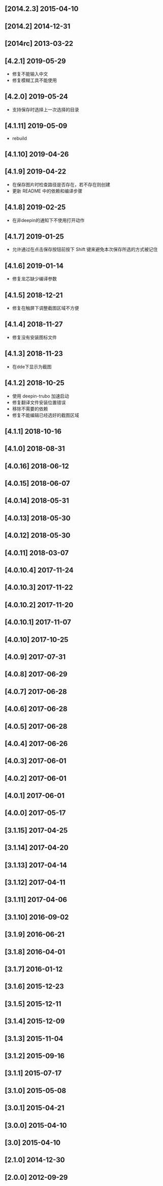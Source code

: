 ## [2014.2.3] 2015-04-10


## [2014.2] 2014-12-31


## [2014rc] 2013-03-22


## [4.2.1] 2019-05-29

*  修复不能输入中文
*  修复模糊工具不能使用

## [4.2.0] 2019-05-24

*  支持保存时选择上一次选择的目录

## [4.1.11] 2019-05-09

*  rebuild

## [4.1.10] 2019-04-26


## [4.1.9] 2019-04-22

*  在保存图片时检查路径是否存在，若不存在则创建
*  更新 README 中的依赖和编译步骤

## [4.1.8] 2019-02-25

*  在非deepin的通知下不使用打开动作

## [4.1.7] 2019-01-25

*  允许通过在点击保存按钮前按下 Shift 键来避免本次保存所选的方式被记住

## [4.1.6] 2019-01-14

*  修复龙芯缺少编译参数

## [4.1.5] 2018-12-21

*  修复在触屏下调整截图区域不方便

## [4.1.4] 2018-11-27

*  修复没有安装图标文件

## [4.1.3] 2018-11-23

*  在dde下显示为截图

## [4.1.2] 2018-10-25

*  使用 deepin-trubo 加速启动
*  修复翻译文件安装位置错误
*  移除不需要的依赖
*  修复不能编辑已经选好的截图区域

## [4.1.1] 2018-10-16


## [4.1.0] 2018-08-31


## [4.0.16] 2018-06-12


## [4.0.15] 2018-06-07


## [4.0.14] 2018-05-31


## [4.0.13] 2018-05-30


## [4.0.12] 2018-05-30


## [4.0.11] 2018-03-07


## [4.0.10.4] 2017-11-24


## [4.0.10.3] 2017-11-22


## [4.0.10.2] 2017-11-20


## [4.0.10.1] 2017-11-07


## [4.0.10] 2017-10-25


## [4.0.9] 2017-07-31


## [4.0.8] 2017-06-29


## [4.0.7] 2017-06-28


## [4.0.6] 2017-06-28


## [4.0.5] 2017-06-28


## [4.0.4] 2017-06-26


## [4.0.3] 2017-06-01


## [4.0.2] 2017-06-01


## [4.0.1] 2017-06-01


## [4.0.0] 2017-05-17


## [3.1.15] 2017-04-25


## [3.1.14] 2017-04-20


## [3.1.13] 2017-04-14


## [3.1.12] 2017-04-11


## [3.1.11] 2017-04-06


## [3.1.10] 2016-09-02


## [3.1.9] 2016-06-21


## [3.1.8] 2016-04-01


## [3.1.7] 2016-01-12


## [3.1.6] 2015-12-23


## [3.1.5] 2015-12-11


## [3.1.4] 2015-12-09


## [3.1.3] 2015-11-04


## [3.1.2] 2015-09-16


## [3.1.1] 2015-07-17


## [3.1.0] 2015-05-08


## [3.0.1] 2015-04-21


## [3.0.0] 2015-04-10


## [3.0] 2015-04-10


## [2.1.0] 2014-12-30


## [2.0.0] 2012-09-29


